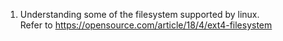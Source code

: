 1. Understanding some of the filesystem supported by linux. \
Refer to https://opensource.com/article/18/4/ext4-filesystem